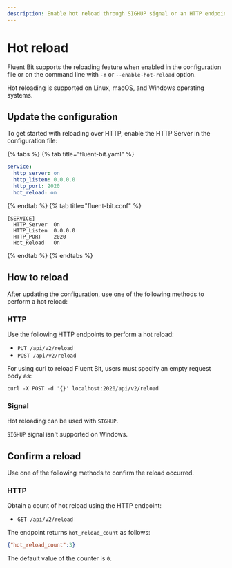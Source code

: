 ```yaml
---
description: Enable hot reload through SIGHUP signal or an HTTP endpoint
---
```


# Hot reload

Fluent Bit supports the reloading feature when enabled in the configuration file
or on the command line with `-Y` or `--enable-hot-reload` option.

Hot reloading is supported on Linux, macOS, and Windows operating systems.

## Update the configuration

To get started with reloading over HTTP, enable the HTTP Server
in the configuration file:

{% tabs %}
{% tab title="fluent-bit.yaml" %}

```yaml
service:
  http_server: on
  http_listen: 0.0.0.0
  http_port: 2020
  hot_reload: on
```

{% endtab %}
{% tab title="fluent-bit.conf" %}

```text
[SERVICE]
  HTTP_Server  On
  HTTP_Listen  0.0.0.0
  HTTP_PORT    2020
  Hot_Reload   On
```

{% endtab %}
{% endtabs %}

## How to reload

After updating the configuration, use one of the following methods to perform a
hot reload:

### HTTP

Use the following HTTP endpoints to perform a hot reload:

- `PUT /api/v2/reload`
- `POST /api/v2/reload`

For using curl to reload Fluent Bit, users must specify an empty request body as:

```shell
curl -X POST -d '{}' localhost:2020/api/v2/reload
```

### Signal

Hot reloading can be used with `SIGHUP`.

`SIGHUP` signal isn't supported on Windows.

## Confirm a reload

Use one of the following methods to confirm the reload occurred.

### HTTP

Obtain a count of hot reload using the HTTP endpoint:

- `GET /api/v2/reload`

The endpoint returns `hot_reload_count` as follows:

```json
{"hot_reload_count":3}
```

The default value of the counter is `0`.